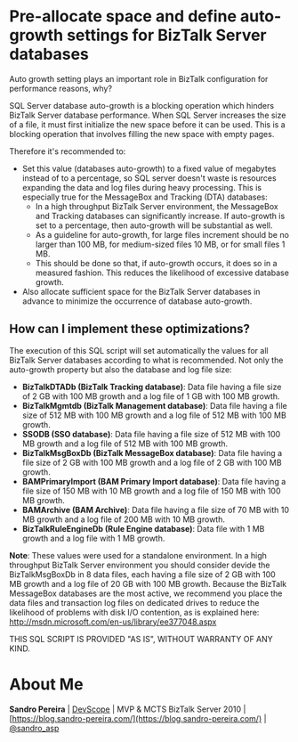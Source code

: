 # Pre-allocate space and define auto-growth settings for BizTalk Server databases
Auto growth setting plays an important role in BizTalk configuration for performance reasons, why?

SQL Server database auto-growth is a blocking operation which hinders BizTalk Server database performance. When SQL Server increases the size of a file, it must first initialize the new space before it can be used. This is a blocking operation that involves filling the new space with empty pages.

Therefore it's recommended to:
* Set this value (databases auto-growth) to a fixed value of megabytes instead of to a percentage, so SQL server doesn't waste is resources expanding the data and log files during heavy processing. This is especially true for the MessageBox and Tracking (DTA) databases:
  * In a high throughput BizTalk Server environment, the MessageBox and Tracking databases can significantly increase. If auto-growth is set to a percentage, then auto-growth will be substantial as well.
  * As a guideline for auto-growth, for large files increment should be no larger than 100 MB, for medium-sized files 10 MB, or for small files 1 MB.
  * This should be done so that, if auto-growth occurs, it does so in a measured fashion. This reduces the likelihood of excessive database growth.
* Also allocate sufficient space for the BizTalk Server databases in advance to minimize the occurrence of database auto-growth.

## How can I implement these optimizations?
The execution of this SQL script will set automatically the values for all BizTalk Server databases according to what is recommended. Not only the auto-growth property but also the database and log file size:
* **BizTalkDTADb (BizTalk Tracking database)**: Data file having a file size of 2 GB with 100 MB growth and a log file of 1 GB with 100 MB growth.
* **BizTalkMgmtdb (BizTalk Management database)**: Data file having a file size of 512 MB with 100 MB growth and a log file of 512 MB with 100 MB growth.
* **SSODB (SSO database)**: Data file having a file size of 512 MB with 100 MB growth and a log file of 512 MB with 100 MB growth.
* **BizTalkMsgBoxDb (BizTalk MessageBox database)**: Data file having a file size of 2 GB with 100 MB growth and a log file of 2 GB with 100 MB growth.
* **BAMPrimaryImport (BAM Primary Import database)**: Data file having a file size of 150 MB with 10 MB growth and a log file of 150 MB with 100 MB growth.
* **BAMArchive (BAM Archive)**: Data file having a file size of 70 MB with 10 MB growth and a log file of 200 MB with 10 MB growth.
* **BizTalkRuleEngineDb (Rule Engine database)**: Data file with 1 MB growth and a log file with 1 MB growth.

**Note**: These values ​​were used for a standalone environment. In a high throughput BizTalk Server environment you should consider devide the BizTalkMsgBoxDb in 8 data files, each having a file size of 2 GB with 100 MB growth and a log file of 20 GB with 100 MB growth. Because the BizTalk MessageBox databases are the most active, we recommend you place the data files and transaction log files on dedicated drives to reduce the likelihood of problems with disk I/O contention, as is explained here: http://msdn.microsoft.com/en-us/library/ee377048.aspx
 
THIS SQL SCRIPT IS PROVIDED "AS IS", WITHOUT WARRANTY OF ANY KIND.

# About Me
**Sandro Pereira** | [DevScope](http://www.devscope.net/) | MVP & MCTS BizTalk Server 2010 | [https://blog.sandro-pereira.com/](https://blog.sandro-pereira.com/) | [@sandro_asp](https://twitter.com/sandro_asp)